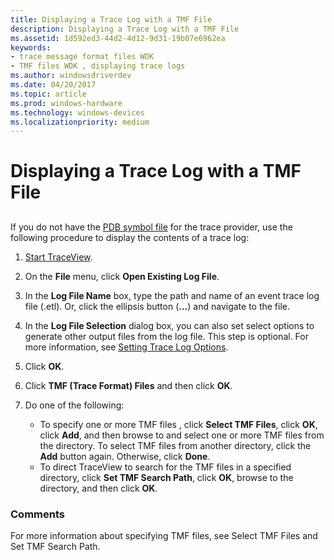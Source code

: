 ```yaml
---
title: Displaying a Trace Log with a TMF File
description: Displaying a Trace Log with a TMF File
ms.assetid: 1d592ed3-44d2-4d12-9d31-19b07e6962ea
keywords:
- trace message format files WDK
- TMF files WDK , displaying trace logs
ms.author: windowsdriverdev
ms.date: 04/20/2017
ms.topic: article
ms.prod: windows-hardware
ms.technology: windows-devices
ms.localizationpriority: medium
---
```


# Displaying a Trace Log with a TMF File


## <span id="ddk_using_a_tmf_file_tools"></span><span id="DDK_USING_A_TMF_FILE_TOOLS"></span>


If you do not have the [PDB symbol file](pdb-symbol-files.md) for the trace provider, use the following procedure to display the contents of a trace log:

1.  [Start TraceView](starting-and-exiting-traceview.md).

2.  On the **File** menu, click **Open Existing Log File**.

3.  In the **Log File Name** box, type the path and name of an event trace log file (.etl). Or, click the ellipsis button (**...**) and navigate to the file.

4.  In the **Log File Selection** dialog box, you can also set select options to generate other output files from the log file. This step is optional. For more information, see [Setting Trace Log Options](setting-trace-log-options.md).

5.  Click **OK**.

6.  Click **TMF (Trace Format) Files** and then click **OK**.

7.  Do one of the following:
    -   To specify one or more TMF files , click **Select TMF Files**, click **OK**, click **Add**, and then browse to and select one or more TMF files from the directory. To select TMF files from another directory, click the **Add** button again. Otherwise, click **Done**.
    -   To direct TraceView to search for the TMF files in a specified directory, click **Set TMF Search Path**, click **OK**, browse to the directory, and then click **OK**.

### <span id="comments"></span><span id="COMMENTS"></span>Comments

For more information about specifying TMF files, see Select TMF Files and Set TMF Search Path.

 

 





